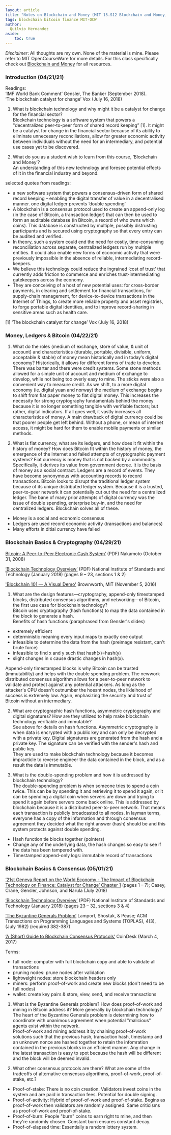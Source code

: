 ```yaml
---
layout: article
title: "Notes on Blockchain and Money (MIT 15.S12 Blockchain and Money, Fall 2018)"
tags: blockchain bitcoin finance MIT-OCW
author:
  Quilvio Hernandez
aside:
    toc: true
---
```


_Disclaimer_: All thoughts are my own. None of the material is mine. Please refer to MIT OpenCourseWare for more details. For this class specifically check out [Blockchain and Money](https://ocw.mit.edu/courses/sloan-school-of-management/15-s12-blockchain-and-money-fall-2018/) for all resources. 

### Introduction (04/21/21)

Readings:  
‘IMF World Bank Comment’ Gensler, The Banker (September 2018).  
‘The blockchain catalyst for change’ Vox (July 16, 2018) 

1. What is blockchain technology and why might it be a catalyst for change for the financial sector?  
Blockchain technology is a software system that powers a "decentralized peer-to-peer form of shared record keeping” [1]. It might be a catalyst for change in the financial sector because of its ability to eliminate unnecesary reconciliations, allow for greater economic activity between individuals without the need for an intermediary, and potential use cases yet to be discovered.


2. What do you as a student wish to learn from this course, ‘Blockchain and Money’?  
An understanding of this new technology and foresee potential effects of it in the financial industry and beyond. 


selected quotes from readings:  
- a new software system that powers a consensus-driven form of shared record keeping – enabling the digital transfer of value in a decentralised manner.
one digital ledger prevents ‘double spending’
- A blockchain is a consensus protocol used to create an append-only log (in the case of Bitcoin, a transaction ledger) that can then be used to form an auditable database (in Bitcoin, a record of who owns which coins). This database is constructed by multiple, possibly distrusting participants and is secured using cryptography so that every entry can be audited and verified.
- In theory, such a system could end the need for costly, time-consuming reconciliation across separate, centralized ledgers run by multiple entities.
 It could also enable new forms of economic activity that were previously impossible in the absence of reliable, intermediating record-keepers.
- We believe this technology could reduce the ingrained ‘cost of trust’ that currently adds friction to commerce and enriches trust-intermediating gatekeepers across the economy.
- They are conceiving of a host of new potential uses: for cross-border payments, in clearing and settlement for financial transactions, for supply-chain management, for device-to-device transactions in the Internet of Things, to create more reliable property and asset registries, to forge portable digital identities, and to improve record-sharing in sensitive areas such as health care.

[1] ‘The blockchain catalyst for change’ Vox (July 16, 2018) 

### Money, Ledgers & Bitcoin (04/22/21)

1. What do the roles (medium of exchange, store of value, & unit of account) and characteristics (durable, portable, divisible, uniform, acceptable & stable) of money mean historically and in today’s digital economy?
Historically, it allows for different forms of trade to develop. There was barter and there were credit systems. Some stone methods allowed for a simple unit of account and medium of exchange to develop, while not being too overly easy to mine. The sticks were also a convenient way to measure credit. As we shift, to a more digital economy (ie. digital yuan and norway) the medium of exchange begins to shift from fiat paper money to fiat digital money. This increases the necessity for strong cryptography fundamentals behind the money because it is no longer something tangible with verifiable factors; but rather, digital indicators. If all goes well, it vastly increases all characteristics of money. A main drawback of digital currency could be that poorer people get left behind. Without a phone, or mean of internet access, it might be hard for them to enable mobile payments or similar methods. 

2. What is fiat currency, what are its ledgers, and how does it fit within the history of money? How does Bitcoin fit within the history of money, the emergence of the Internet and failed attempts of cryptographic payment systems?
Fiat currency is money that is not backed by a commodity. Specifically, it derives its value from government decree. It is the basis of money as a social contract. Ledgers are a record of events. They have become synonymous with accounting records to record transactions. Bitcoin looks to disrupt the traditional ledger system because of its unique distributed ledger system. Because it is a trusted, peer-to-peer network it can potentially cut out the need for a centralized ledger. The bane of many prior attempts of digital currency was the issue of double spending, enterprise buy-in, and the need for centralized ledgers. Blockchain solves all of these. 

- Money is a social and economic consensus
- Ledgers are used record economic activity (transactions and balances)
- Many efforts in ditial currency have failed

### Blockchain Basics & Cryptography (04/29/21)

[Bitcoin: A Peer-to-Peer Electronic Cash System’](https://bitcoin.org/bitcoin.pdf) (PDF) Nakamoto (October 31, 2008)

[‘Blockchain Technology Overview’](https://csrc.nist.gov/CSRC/media/Publications/nistir/8202/draft/documents/nistir8202-draft.pdf) (PDF) National Institute of Standards and Technology (January 2018)  (pages 9 – 23, sections 1 & 2)

['Blockchain 101 — A Visual Demo'](http://blockchain.mit.edu/how-blockchain-works/) Brownworth, MIT (November 5, 2016)

1. What are the design features—cryptography, append-only timestamped blocks, distributed consensus algorithms, and networking—of Bitcoin, the first use case for blockchain technology?  
Bitcoin uses cryptography (hash functions) to map the data contained in the block to generate a hash.  
Benefits of hash functions (paraphrased from Gensler's slides) 
-  extremely efficient 
- deterministic meaning every input maps to exactly one output
- infeasible to determine the data from the hash (preimage resistant, can't brute force)
- infeasible to find x and y such that hash(x)=hash(y)
- slight changes in x cause drastic changes in hash(x).  

Append-only timestamped blocks is why Bitcoin can be trusted (immutability) and helps with the double spending problem. 
The newwork distributed consensus algorithm allows for a peer-to-peer network to validate and protect against any potential attackers. As long as the attacker's CPU doesn't outnumber the hoesnt nodes, the likleihood of success is extremely low. Again, enphasizing the security and trust of Bitcoin without an intermediary.  

2. What are cryptographic hash functions, asymmetric cryptography and digital signatures? How are they utilized to help make blockchain technology verifiable and immutable?  
See above for details on hash functions. Asymmetric cryptography is when data is encrypted with a public key and can only be decrypted with a private key. Digital signatures are generated from the hash and a private key. The signature can be verified with the sender's hash and public key.  
They are used to make blockchain technology because it becomes impracticle to reverse engineer the data contained in the block, and as a result the data is immutable. 

3. What is the double-spending problem and how it is addressed by blockchain technology?  
The double-spending problem is when someone tries to spend a coin twice. This can be by spending it and retrieving it to spend it again, or it can be spending a digital coin when servers are down and trying to spend it again before servers come back online. This is addressed by blockchain because it is a distributed peer-to-peer network. That means each transaction is publicly broadcasted to all nodes. In layman terms, everyone has a copy of the information and through consensus agreement they decided what the right answer (hash) should be and this system protects against double spending.

- Hash function tie blocks together (pointers)
- Change any of the underlying data, the hash changes so easy to see if the data has been tampered with.
- Timestamped append-only logs: immutable record of transactions

### Blockchain Basics & Consensus (05/01/21)

[‘21st Geneva Report on the World Economy - The Impact of Blockchain Technology on Finance: Catalyst for Change’ Chapter 1](https://voxeu.org/content/impact-blockchain-technology-finance-catalyst-change) (pages 1 – 7); Casey, Crane, Gensler, Johnson, and Narula  (July 2018)

[‘Blockchain Technology Overview’](https://csrc.nist.gov/CSRC/media/Publications/nistir/8202/draft/documents/nistir8202-draft.pdf) (PDF) National Institute of Standards and Technology (January 2018)  (pages 23 – 32, sections 3 & 4)

[‘The Byzantine Generals Problem’](https://dl.acm.org/citation.cfm?id=357176) Lamport, Shostak, & Pease; ACM Transactions on Programming Languages and Systems (TOPLAS), 4(3), (July 1982) (required 382-387)

[‘A (Short) Guide to Blockchain Consensus Protocols’](https://www.coindesk.com/short-guide-blockchain-consensus-protocols) CoinDesk (March 4, 2017)

Terms: 
- full node: computer with full blockchain copy and able to validate all transactions
- pruning nodes: prune nodes after validation
- lightweight nodes: store blockchain headers only
- miners: perform proof-of-work and create new blocks (don't need to be full nodes)
- wallet: create key pairs & store, view, send, and receive transactions

1. What is the Byzantine Generals problem? How does proof-of-work and mining in Bitcoin address it? More generally by blockchain technology?  
The heart of the Byzantine Generals problem is determining how to coordinate with unanimous agreement when potential "malicious" agents exist within the network.  
Proof-of-work and mining address it by chaining proof-of-work solutions such that the previous hash, transaction hash, timestamp and an unknown nonce are hashed together to retain the infomration contained in the previous blocks in an efficient manner. Any change in the latest transaction is easy to spot because the hash will be different and the block will be deemed invalid.

2. What other consensus protocols are there? What are some of the tradeoffs of alternative consensus algorithms, proof-of-work, proof-of-stake, etc.?
- Proof-of-stake: There is no coin creation. Validators invest coins in the system and are paid in transaction fees. Potential for double signing.
- Proof-of-activity: Hybrid of proof-of-work and proof-of-stake. Begins as proof-of-work then validators are randomly assigned. Same criticisms as proof-of-work and proof-of-stake.
- Proof-of-burn: People "burn" coins to earn right to mine, and then they're randomly chosen. Constant burn ensures constant decay.
- Proof-of-elapsed time: Essentially a random lottery system. 


